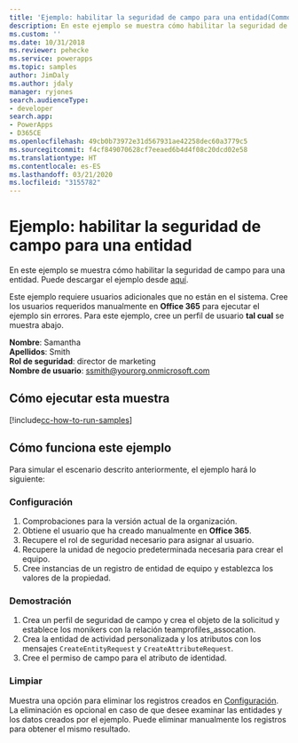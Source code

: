 ```yaml
---
title: 'Ejemplo: habilitar la seguridad de campo para una entidad(Common Data Service) | Microsoft Docs'
description: En este ejemplo se muestra cómo habilitar la seguridad de campo para una entidad.
ms.custom: ''
ms.date: 10/31/2018
ms.reviewer: pehecke
ms.service: powerapps
ms.topic: samples
author: JimDaly
ms.author: jdaly
manager: ryjones
search.audienceType:
- developer
search.app:
- PowerApps
- D365CE
ms.openlocfilehash: 49cb0b73972e31d567931ae42258dec60a3779c5
ms.sourcegitcommit: f4cf849070628cf7eeaed6b4d4f08c20dcd02e58
ms.translationtype: HT
ms.contentlocale: es-ES
ms.lasthandoff: 03/21/2020
ms.locfileid: "3155782"
---
```

# <a name="sample-enable-field-security-for-an-entity"></a>Ejemplo: habilitar la seguridad de campo para una entidad

<!-- https://docs.microsoft.com/dynamics365/customer-engagement/developer/sample-enable-field-security-entity -->

En este ejemplo se muestra cómo habilitar la seguridad de campo para una entidad.  Puede descargar el ejemplo desde [aquí](https://github.com/Microsoft/PowerApps-Samples/tree/master/cds/orgsvc/C%23/FieldSecurity). 

Este ejemplo requiere usuarios adicionales que no están en el sistema. Cree los usuarios requeridos manualmente en **Office 365** para ejecutar el ejemplo sin errores. Para este ejemplo, cree un perfil de usuario **tal cual** se muestra abajo. 

**Nombre**: Samantha<br/>
**Apellidos**: Smith<br/>
**Rol de seguridad**: director de marketing<br/>
**Nombre de usuario**: ssmith@yourorg.onmicrosoft.com<br/>

## <a name="how-to-run-this-sample"></a>Cómo ejecutar esta muestra

[!include[cc-how-to-run-samples](../../includes/cc-how-to-run-samples.md)]

## <a name="how-this-sample-works"></a>Cómo funciona este ejemplo

Para simular el escenario descrito anteriormente, el ejemplo hará lo siguiente:

### <a name="setup"></a>Configuración

1. Comprobaciones para la versión actual de la organización.
2. Obtiene el usuario que ha creado manualmente en **Office 365**.
3. Recupere el rol de seguridad necesario para asignar al usuario. 
4. Recupere la unidad de negocio predeterminada necesaria para crear el equipo.
5. Cree instancias de un registro de entidad de equipo y establezca los valores de la propiedad. 

### <a name="demonstrate"></a>Demostración

1. Crea un perfil de seguridad de campo y crea el objeto de la solicitud y establece los monikers con la relación teamprofiles_assocation.
2. Crea la entidad de actividad personalizada y los atributos con los mensajes `CreateEntityRequest` y `CreateAttributeRequest`.
3. Cree el permiso de campo para el atributo de identidad.

### <a name="clean-up"></a>Limpiar

Muestra una opción para eliminar los registros creados en [Configuración](#setup). La eliminación es opcional en caso de que desee examinar las entidades y los datos creados por el ejemplo. Puede eliminar manualmente los registros para obtener el mismo resultado.
